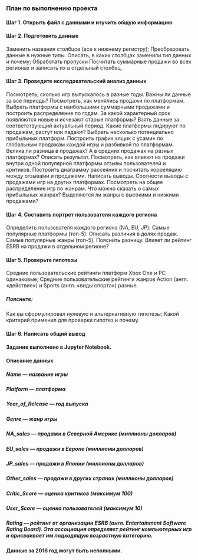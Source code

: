 ### План по выполнению проекта

#### Шаг 1. Открыть файл с данными и изучить общую информацию
#### Шаг 2. Подготовить данные
Заменить названия столбцов (все к нижнему регистру);
Преобразовать данные в нужные типы. Описать, в каких столбцах заменили тип данных и почему;
Обработать пропуски
Посчитать суммарные продажи во всех регионах и записать их в отдельный столбец.
#### Шаг 3. Проведите исследовательский анализ данных
Посмотреть, сколько игр выпускалось в разные годы. Важны ли данные за все периоды?
Посмотреть, как менялись продажи по платформам. Выбрать платформы с наибольшими суммарными продажами и построить распределение по годам. За какой характерный срок появляются новые и исчезают старые платформы?
Взять данные за соответствующий актуальный период.
Какие платформы лидируют по продажам, растут или падают? Выбрать несколько потенциально прибыльных платформ.
Построить график «ящик с усами» по глобальным продажам каждой игры и разбивкой по платформам. Велика ли разница в продажах? А в средних продажах на разных платформах? Описать результат.
Посмотреть, как влияют на продажи внутри одной популярной платформы отзывы пользователей и критиков. Построить диаграмму рассеяния и посчитать корреляцию между отзывами и продажами. Написать выводы.
Соотнести выводы с продажами игр на других платформах.
Посмотреть на общее распределение игр по жанрам. Что можно сказать о самых прибыльных жанрах? Выделяются ли жанры с высокими и низкими продажами?
#### Шаг 4. Составить портрет пользователя каждого региона
Определить пользователя каждого региона (NA, EU, JP):
Самые популярные платформы (топ-5). Описать различия в долях продаж.
Самые популярные жанры (топ-5). Пояснить разницу.
Влияет ли рейтинг ESRB на продажи в отдельном регионе?
#### Шаг 5. Проверьте гипотезы
Средние пользовательские рейтинги платформ Xbox One и PC одинаковые;
Средние пользовательские рейтинги жанров Action (англ. «действие») и Sports (англ. «виды спорта») разные.
   ##### Поясните:
Как вы сформулировал нулевую и альтернативную гипотезы;
Какой критерий применил для проверки гипотез и почему.
#### Шаг 6. Напиcать общий вывод
#### Задание выполнено в Jupyter Notebook. 
#### Описание данных
##### Name — название игры
##### Platform — платформа
##### Year_of_Release — год выпуска
##### Genre — жанр игры
##### NA_sales — продажи в Северной Америке (миллионы долларов)
##### EU_sales — продажи в Европе (миллионы долларов)
##### JP_sales — продажи в Японии (миллионы долларов)
##### Other_sales — продажи в других странах (миллионы долларов)
##### Critic_Score — оценка критиков (максимум 100)
##### User_Score — оценка пользователей (максимум 10)
##### Rating — рейтинг от организации ESRB (англ. Entertainment Software Rating Board). Эта ассоциация определяет рейтинг компьютерных игр и присваивает им подходящую возрастную категорию.
#### Данные за 2016 год могут быть неполными.

